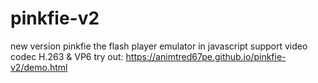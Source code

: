 # pinkfie-v2
new version pinkfie the flash player emulator in javascript
support video codec H.263 & VP6
try out: https://animtred67pe.github.io/pinkfie-v2/demo.html